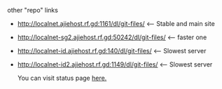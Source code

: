 other "repo" links 
- http://localnet.ajiehost.rf.gd:1161/dl/git-files/ <-- Stable and main site
- http://localnet-sg2.ajiehost.rf.gd:50242/dl/git-files/ <-- faster one
- http://localnet-id.ajiehost.rf.gd:140/dl/git-files/  <-- Slowest server
- http://localnet-id2.ajiehost.rf.gd:1149/dl/git-files/ <-- Slowest server

  You can visit status page [here.](https://77nhvm-3001.csb.app/status/dnet-fwd)
